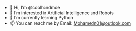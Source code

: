 - 👋 Hi, I’m @coolhandmoe
- 👀 I’m interested in Artificial Intelligence and Robots
- 🌱 I’m currently learning Python
- 📫 You can reach me by Email: Mohamedn01@outlook.com
